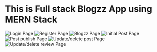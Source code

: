 <h1> This is Full stack Blogzz App using MERN Stack </h1>

<img src="" alt="Login Page"/>
<img src="" alt="Register Page"/>
<img src="" alt="Blogzz Page"/>
<img src="" alt="Initial Post Page"/>
<img src="" alt="Post publish Page"/>
<img src="" alt="Update/delete post Page"/>
<img src="" alt="Update/delete review Page"/>
